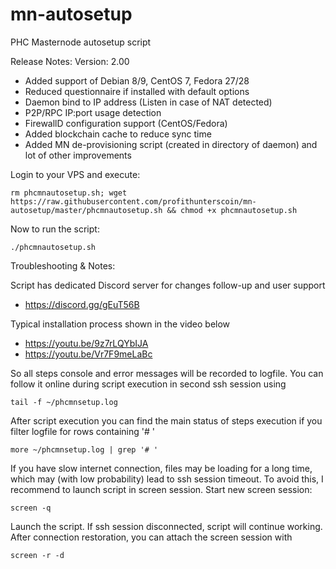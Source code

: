 # mn-autosetup
PHC Masternode autosetup script

Release Notes:
Version: 2.00
- Added support of Debian 8/9, CentOS 7, Fedora 27/28
- Reduced questionnaire if installed with default options
- Daemon bind to IP address (Listen in case of NAT detected)
- P2P/RPC IP:port usage detection
- FirewallD configuration support (CentOS/Fedora)
- Added blockchain cache to reduce sync time
- Added MN de-provisioning script (created in directory of daemon)
and lot of other improvements

Login to your VPS and execute:
```
rm phcmnautosetup.sh; wget https://raw.githubusercontent.com/profithunterscoin/mn-autosetup/master/phcmnautosetup.sh && chmod +x phcmnautosetup.sh
```
Now to run the script:
```
./phcmnautosetup.sh
```
Troubleshooting & Notes:

Script has dedicated Discord server for changes follow-up and user support
- https://discord.gg/gEuT56B

Typical installation process shown in the video below
- https://youtu.be/9z7rLQYbIJA
- https://youtu.be/Vr7F9meLaBc

So all steps console and error messages will be recorded to logfile. You can follow it online during script execution in second ssh session using
```
tail -f ~/phcmnsetup.log
```

After script execution you can find the main status of steps execution if you filter logfile for rows containing '# '
```
more ~/phcmnsetup.log | grep '# '
```

If you have slow internet connection, files may be loading for a long time, which may (with low probability) lead to ssh session timeout. To avoid this, I recommend to launch script in screen session. Start new screen session:
```
screen -q
```

Launch the script. If ssh session disconnected, script will continue working. After connection restoration, you can attach the screen session with
```
screen -r -d
```

